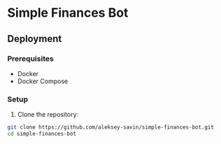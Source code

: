 # Simple Finances Bot

## Deployment

### Prerequisites
- Docker
- Docker Compose

### Setup
1. Clone the repository:
```bash
git clone https://github.com/aleksey-savin/simple-finances-bot.git
cd simple-finances-bot
